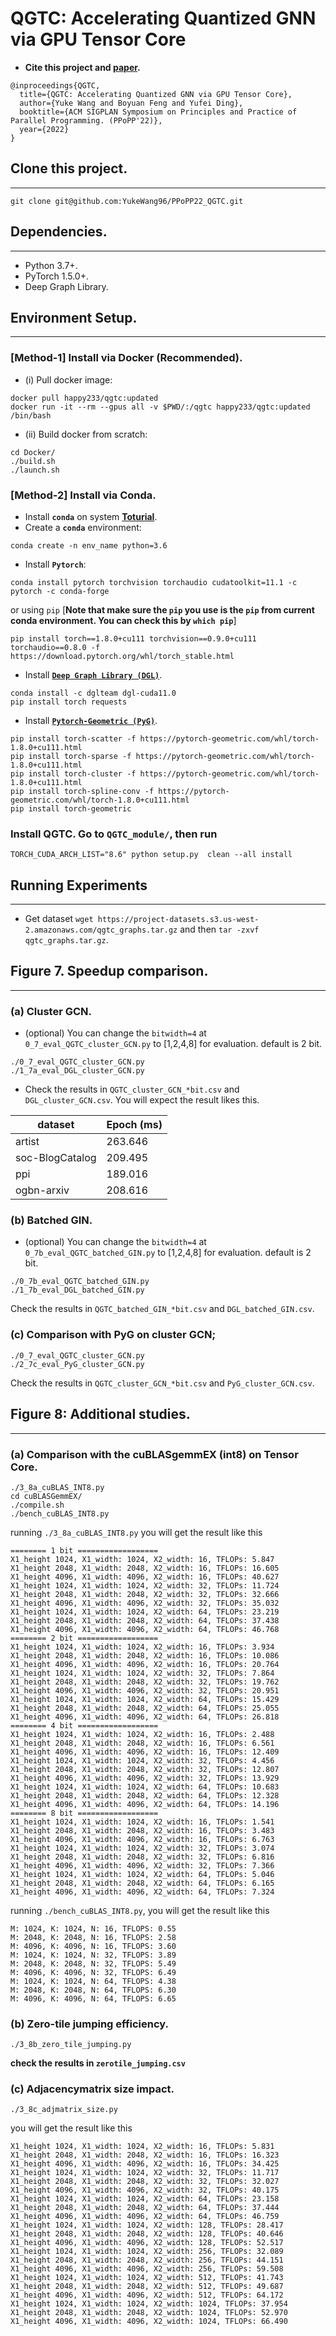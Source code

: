 QGTC: Accelerating Quantized GNN via GPU Tensor Core
============

+ **Cite this project and [paper](https://arxiv.org/abs/2111.09547).**
```
@inproceedings{QGTC,
  title={QGTC: Accelerating Quantized GNN via GPU Tensor Core},
  author={Yuke Wang and Boyuan Feng and Yufei Ding},
  booktitle={ACM SIGPLAN Symposium on Principles and Practice of Parallel Programming. (PPoPP'22)},
  year={2022}
}
```


## Clone this project.
------------

```
git clone git@github.com:YukeWang96/PPoPP22_QGTC.git
```

## Dependencies.
------------
- Python 3.7+.
- PyTorch 1.5.0+.
- Deep Graph Library.

## Environment Setup.
------------
### [**Method-1**] Install via Docker (**Recommended**).

+ (i)  Pull docker image:  
```
docker pull happy233/qgtc:updated
docker run -it --rm --gpus all -v $PWD/:/qgtc happy233/qgtc:updated /bin/bash
```
+ (ii) Build docker from scratch:
```
cd Docker/
./build.sh
./launch.sh
```
### [**Method-2**] Install via Conda.
+ Install **`conda`** on system **[Toturial](https://www.digitalocean.com/community/tutorials/how-to-install-anaconda-on-ubuntu-18-04-quickstart)**.
+ Create a **`conda`** environment: 
```
conda create -n env_name python=3.6
```
+ Install **`Pytorch`**: 
```
conda install pytorch torchvision torchaudio cudatoolkit=11.1 -c pytorch -c conda-forge
```
or using `pip` [**Note that make sure the `pip` you use is the `pip` from current conda environment. You can check this by `which pip`**]
```
pip install torch==1.8.0+cu111 torchvision==0.9.0+cu111 torchaudio==0.8.0 -f https://download.pytorch.org/whl/torch_stable.html
```
+ Install [**`Deep Graph Library (DGL)`**](https://github.com/dmlc/dgl).
```
conda install -c dglteam dgl-cuda11.0
pip install torch requests
```

+ Install [**`Pytorch-Geometric (PyG)`**](https://github.com/rusty1s/pytorch_geometric).
```
pip install torch-scatter -f https://pytorch-geometric.com/whl/torch-1.8.0+cu111.html
pip install torch-sparse -f https://pytorch-geometric.com/whl/torch-1.8.0+cu111.html
pip install torch-cluster -f https://pytorch-geometric.com/whl/torch-1.8.0+cu111.html
pip install torch-spline-conv -f https://pytorch-geometric.com/whl/torch-1.8.0+cu111.html
pip install torch-geometric
```

### Install QGTC. Go to `QGTC_module/`, then run 
```
TORCH_CUDA_ARCH_LIST="8.6" python setup.py  clean --all install 
```

## Running Experiments
------------
+ Get dataset `wget https://project-datasets.s3.us-west-2.amazonaws.com/qgtc_graphs.tar.gz` and then `tar -zxvf qgtc_graphs.tar.gz`.
<!-- + `./bench.py` for running `proteins`, `artist` and `soc-Blogcatalog` dataset.
+ `./run_ppi.sh` for running `PPI` dataset.
+ `./run_ogb.sh` for running `ogbn-arxiv` and `ogbn-products` dataset.
+ `./run_all` for running all the above three experiments together by following the order of `bench.py`, `run_ppi.sh` and `run_ogb.sh` -->


## Figure 7. Speedup comparison.
------------
### (a) Cluster GCN.
+ (optional) You can change the `bitwidth=4` at `0_7_eval_QGTC_cluster_GCN.py` to [1,2,4,8] for evaluation. default is 2 bit.
```
./0_7_eval_QGTC_cluster_GCN.py
./1_7a_eval_DGL_cluster_GCN.py
```
+ Check the results in `QGTC_cluster_GCN_*bit.csv` and  `DGL_cluster_GCN.csv`. You will expect the result likes this.

| dataset          |  Epoch (ms) |
|------------------|-------------|
| artist           |  263.646    |
| soc-BlogCatalog  |  209.495    |
| ppi              |  189.016    |
| ogbn-arxiv       |  208.616    |

### (b) Batched GIN.
+ (optional) You can change the `bitwidth=4` at `0_7b_eval_QGTC_batched_GIN.py` to [1,2,4,8] for evaluation. default is 2 bit.
```
./0_7b_eval_QGTC_batched_GIN.py
./1_7b_eval_DGL_batched_GIN.py
```
Check the results in `QGTC_batched_GIN_*bit.csv` and  `DGL_batched_GIN.csv`.

### (c) Comparison with PyG on cluster GCN;
```
./0_7_eval_QGTC_cluster_GCN.py
./2_7c_eval_PyG_cluster_GCN.py
```
Check the results in `QGTC_cluster_GCN_*bit.csv` and  `PyG_cluster_GCN.csv`.


## Figure 8: Additional studies.
------------
### (a) Comparison with the cuBLASgemmEX (int8) on Tensor Core.
```
./3_8a_cuBLAS_INT8.py
cd cuBLASGemmEX/
./compile.sh
./bench_cuBLAS_INT8.py
```
running `./3_8a_cuBLAS_INT8.py` you will get the result like this 
```
======== 1 bit ==================
X1_height 1024, X1_width: 1024, X2_width: 16, TFLOPs: 5.847
X1_height 2048, X1_width: 2048, X2_width: 16, TFLOPs: 16.605
X1_height 4096, X1_width: 4096, X2_width: 16, TFLOPs: 40.627
X1_height 1024, X1_width: 1024, X2_width: 32, TFLOPs: 11.724
X1_height 2048, X1_width: 2048, X2_width: 32, TFLOPs: 32.666
X1_height 4096, X1_width: 4096, X2_width: 32, TFLOPs: 35.032
X1_height 1024, X1_width: 1024, X2_width: 64, TFLOPs: 23.219
X1_height 2048, X1_width: 2048, X2_width: 64, TFLOPs: 37.438
X1_height 4096, X1_width: 4096, X2_width: 64, TFLOPs: 46.768
======== 2 bit ==================
X1_height 1024, X1_width: 1024, X2_width: 16, TFLOPs: 3.934
X1_height 2048, X1_width: 2048, X2_width: 16, TFLOPs: 10.086
X1_height 4096, X1_width: 4096, X2_width: 16, TFLOPs: 20.764
X1_height 1024, X1_width: 1024, X2_width: 32, TFLOPs: 7.864
X1_height 2048, X1_width: 2048, X2_width: 32, TFLOPs: 19.762
X1_height 4096, X1_width: 4096, X2_width: 32, TFLOPs: 20.951
X1_height 1024, X1_width: 1024, X2_width: 64, TFLOPs: 15.429
X1_height 2048, X1_width: 2048, X2_width: 64, TFLOPs: 25.055
X1_height 4096, X1_width: 4096, X2_width: 64, TFLOPs: 26.818
======== 4 bit ==================
X1_height 1024, X1_width: 1024, X2_width: 16, TFLOPs: 2.488
X1_height 2048, X1_width: 2048, X2_width: 16, TFLOPs: 6.561
X1_height 4096, X1_width: 4096, X2_width: 16, TFLOPs: 12.409
X1_height 1024, X1_width: 1024, X2_width: 32, TFLOPs: 4.456
X1_height 2048, X1_width: 2048, X2_width: 32, TFLOPs: 12.807
X1_height 4096, X1_width: 4096, X2_width: 32, TFLOPs: 13.929
X1_height 1024, X1_width: 1024, X2_width: 64, TFLOPs: 10.683
X1_height 2048, X1_width: 2048, X2_width: 64, TFLOPs: 12.328
X1_height 4096, X1_width: 4096, X2_width: 64, TFLOPs: 14.196
======== 8 bit ==================
X1_height 1024, X1_width: 1024, X2_width: 16, TFLOPs: 1.541
X1_height 2048, X1_width: 2048, X2_width: 16, TFLOPs: 3.483
X1_height 4096, X1_width: 4096, X2_width: 16, TFLOPs: 6.763
X1_height 1024, X1_width: 1024, X2_width: 32, TFLOPs: 3.074
X1_height 2048, X1_width: 2048, X2_width: 32, TFLOPs: 6.816
X1_height 4096, X1_width: 4096, X2_width: 32, TFLOPs: 7.366
X1_height 1024, X1_width: 1024, X2_width: 64, TFLOPs: 5.046
X1_height 2048, X1_width: 2048, X2_width: 64, TFLOPs: 6.165
X1_height 4096, X1_width: 4096, X2_width: 64, TFLOPs: 7.324
```
running `./bench_cuBLAS_INT8.py`, you will get the result like this
```
M: 1024, K: 1024, N: 16, TFLOPS: 0.55
M: 2048, K: 2048, N: 16, TFLOPS: 2.58
M: 4096, K: 4096, N: 16, TFLOPS: 3.60
M: 1024, K: 1024, N: 32, TFLOPS: 3.89
M: 2048, K: 2048, N: 32, TFLOPS: 5.49
M: 4096, K: 4096, N: 32, TFLOPS: 6.49
M: 1024, K: 1024, N: 64, TFLOPS: 4.38
M: 2048, K: 2048, N: 64, TFLOPS: 6.30
M: 4096, K: 4096, N: 64, TFLOPS: 6.65
```

### (b) Zero-tile jumping efficiency.
```
./3_8b_zero_tile_jumping.py
```
**check the results in `zerotile_jumping.csv`**

### (c) Adjacencymatrix size impact.
```
./3_8c_adjmatrix_size.py
```
you will get the result like this
```
X1_height 1024, X1_width: 1024, X2_width: 16, TFLOPs: 5.831
X1_height 2048, X1_width: 2048, X2_width: 16, TFLOPs: 16.323
X1_height 4096, X1_width: 4096, X2_width: 16, TFLOPs: 34.425
X1_height 1024, X1_width: 1024, X2_width: 32, TFLOPs: 11.717
X1_height 2048, X1_width: 2048, X2_width: 32, TFLOPs: 32.027
X1_height 4096, X1_width: 4096, X2_width: 32, TFLOPs: 40.175
X1_height 1024, X1_width: 1024, X2_width: 64, TFLOPs: 23.158
X1_height 2048, X1_width: 2048, X2_width: 64, TFLOPs: 37.444
X1_height 4096, X1_width: 4096, X2_width: 64, TFLOPs: 46.759
X1_height 1024, X1_width: 1024, X2_width: 128, TFLOPs: 28.417
X1_height 2048, X1_width: 2048, X2_width: 128, TFLOPs: 40.646
X1_height 4096, X1_width: 4096, X2_width: 128, TFLOPs: 52.517
X1_height 1024, X1_width: 1024, X2_width: 256, TFLOPs: 32.089
X1_height 2048, X1_width: 2048, X2_width: 256, TFLOPs: 44.151
X1_height 4096, X1_width: 4096, X2_width: 256, TFLOPs: 59.508
X1_height 1024, X1_width: 1024, X2_width: 512, TFLOPs: 41.743
X1_height 2048, X1_width: 2048, X2_width: 512, TFLOPs: 49.687
X1_height 4096, X1_width: 4096, X2_width: 512, TFLOPs: 64.172
X1_height 1024, X1_width: 1024, X2_width: 1024, TFLOPs: 37.954
X1_height 2048, X1_width: 2048, X2_width: 1024, TFLOPs: 52.970
X1_height 4096, X1_width: 4096, X2_width: 1024, TFLOPs: 66.490
```
